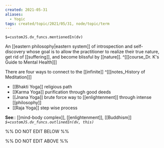 ```yaml
---
created: 2021-05-31
aliases:
  - Yogic
tags: created/topic/2021/05/31, node/topic/term
---
```

`$=customJS.dv_funcs.mentionedIn(dv)`

An [[eastern philosophy|eastern system]] of introspection and self-discovery whose goal is to allow the practitioner to realize their true nature, get rid of [[suffering]], and become blissful by [[nature]].
 ^[[[course_Dr. K's Guide to Mental Health]]]

 There are four ways to connect to the [[infinite]] 
^[[[notes_History of Meditation]]]
- [[Bhakti Yoga]] religious path
- [[Karma Yoga]] purification through good deeds
- [[Jnana Yoga]] brute force way to [[enlightenment]] through intense [[philosophy]]
- [[Raja Yoga]] step wise process 

**See**:: [[mind-body complex]], [[enlightenment]], [[Buddhism]]
*`$=customJS.dv_funcs.outlinedIn(dv, this)`*

%% DO NOT EDIT BELOW %%

%% DO NOT EDIT ABOVE %%
